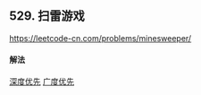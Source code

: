 ## 529. 扫雷游戏

https://leetcode-cn.com/problems/minesweeper/


#### 解法  

[深度优先](_1.py)
[广度优先](_2.py)